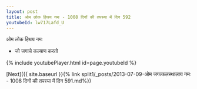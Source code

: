 ```yaml
---
layout: post
title: ओम लोक हिथय नमः - 1008 दिनों की तपस्या में दिन 592
youtubeId: lw717Lafd_U
---
```

 
 
 ओम लोक हिथय नमः  
 
 -  जो जगाचे कल्याण करतो 
 
  
 
  
 
 
 
 
 
 


{% include youtubePlayer.html id=page.youtubeId %}
 
[Next]({{ site.baseurl }}{% link  split1/_posts/2013-07-09-ओम जगत्कलस्थालाय नमः - 1008 दिनों की तपस्या में दिन 591.md%})
 
